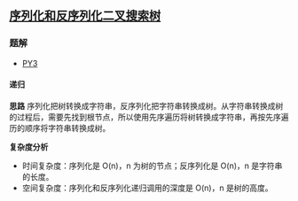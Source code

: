 ## [序列化和反序列化二叉搜索树](https://leetcode.cn/problems/serialize-and-deserialize-bst/)

### 题解
+ [PY3](../../py3/512/449.py)

#### 递归
**思路**
序列化把树转换成字符串，反序列化把字符串转换成树。从字符串转换成树的过程后，需要先找到根节点，所以使用先序遍历将树转换成字符串，再按先序遍历的顺序将字符串转换成树。

**复杂度分析**
+ 时间复杂度：序列化是 O(n)，n 为树的节点；反序列化是 O(n)，n 是字符串的长度。
+ 空间复杂度：序列化和反序列化递归调用的深度是 O(n)，n 是树的高度。